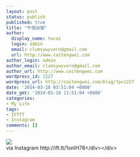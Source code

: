 ```yaml
---
layout: post
status: publish
published: true
title: "午夜凶狼"
author:
  display_name: twcai
  login: admin
  email: clumsywyvern@gmail.com
  url: http://www.caitengwei.com
author_login: admin
author_email: clumsywyvern@gmail.com
author_url: http://www.caitengwei.com
wordpress_id: 1227
wordpress_url: http://caitengwei.com/blog/?p=1227
date: '2014-03-18 03:51:04 +0800'
date_gmt: '2014-03-18 11:51:04 +0800'
categories:
- My Life
tags:
- IFTTT
- Instagram
comments: []
---
```

<div><img src='http:&#47;&#47;distilleryimage11.s3.amazonaws.com&#47;74093a62ae9311e38da5127b18d6ac63_8.jpg' style='max-width:600px;' &#47;><br&#47;>
<div>via Instagram http:&#47;&#47;ift.tt&#47;1onIH78<&#47;div><&#47;div></p>
